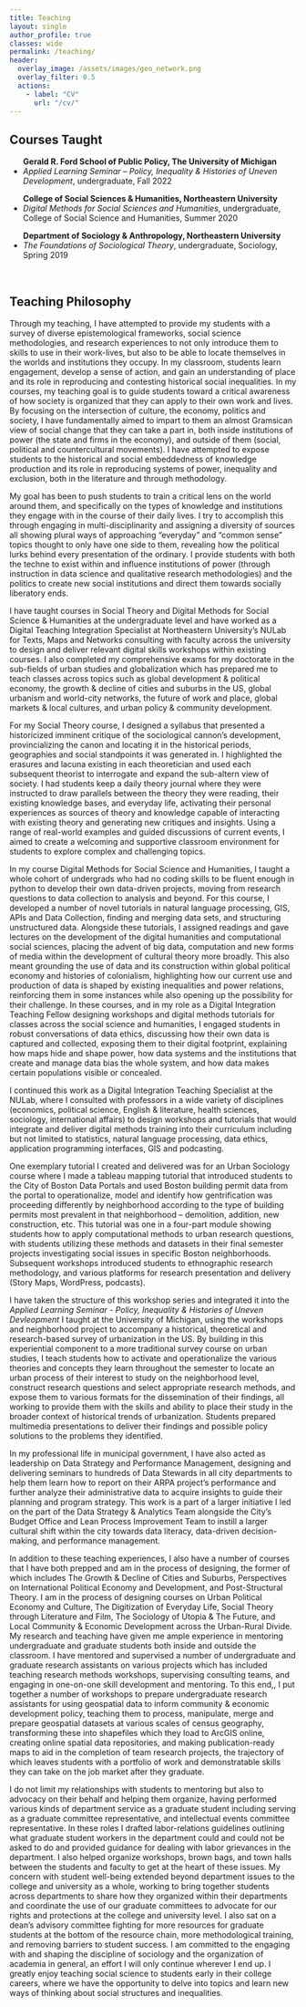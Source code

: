 ```yaml
---
title: Teaching
layout: single
author_profile: true
classes: wide
permalink: /teaching/
header:
  overlay_image: /assets/images/geo_network.png
  overlay_filter: 0.5
  actions:
    - label: "CV"
      url: "/cv/"
---
```

<h2> Courses Taught </h2>
<ul>
<strong>Gerald R. Ford School of Public Policy, The University of Michigan </strong>
  <li><em>Applied Learning Seminar – Policy, Inequality & Histories of Uneven Development</em>, undergraduate, Fall 2022</li>
<p></p>
<strong>College of Social Sciences & Humanities, Northeastern University</strong>
  <li><em>Digital Methods for Social Sciences and Humanities</em>, undergraduate, College of Social Science and Humanities, Summer 2020</li>
<p></p> 
<strong>Department of Sociology & Anthropology, Northeastern University</strong>
  <li><em>The Foundations of Sociological Theory</em>, undergraduate, Sociology, Spring 2019</li>
</ul>
<br>
<h2> Teaching Philosophy </h2>
<p>Through my teaching, I have attempted to provide my students with a survey of diverse epistemological frameworks, social science methodologies, and research experiences to not only introduce them to skills to use in their work-lives, but also to be able to locate themselves in the worlds and institutions they occupy. In my classroom, students learn engagement, develop a sense of action, and gain an understanding of place and its role in reproducing and contesting historical social inequalities. In my courses, my teaching goal is to guide students toward a critical awareness of how society is organized that they can apply to their own work and lives. By focusing on the intersection of culture, the economy, politics and society, I have fundamentally aimed to impart to them an almost Gramsican view of social change that they can take a part in, both inside institutions of power (the state and firms in the economy), and outside of them (social, political and countercultural movements). I have attempted to expose students to the historical and social embeddedness of knowledge production and its role in reproducing systems of power, inequality and exclusion, both in the literature and through methodology.</p> 

<p>My goal has been to push students to train a critical lens on the world around them, and specifically on the types of knowledge and institutions they engage with in the course of their daily lives. I try to accomplish this through engaging in multi-disciplinarity and assigning a diversity of sources all showing plural ways of approaching “everyday” and “common sense” topics thought to only have one side to them, revealing how the political lurks behind every presentation of the ordinary. I provide students with both the techne to exist within and influence institutions of power (through instruction in data science and qualitative research methodologies) and the politics to create new social institutions and direct them towards socially liberatory ends.</p> 

<p>I have taught courses in Social Theory and Digital Methods for Social Science & Humanities at the undergraduate level and have worked as a Digital Teaching Integration Specialist at Northeastern University’s NULab for Texts, Maps and Networks consulting with faculty across the university to design and deliver relevant digital skills workshops within existing courses. I also completed my comprehensive exams for my doctorate in the sub-fields of urban studies and globalization which has prepared me to teach classes across topics such as global development & political economy, the growth & decline of cities and suburbs in the US, global urbanism and world-city networks, the future of work and place, global markets & local cultures, and urban policy & community development.</p>

<p>For my Social Theory course, I designed a syllabus that presented a historicized imminent critique of the sociological cannon’s development, provincializing the canon and locating it in the historical periods, geographies and social standpoints it was generated in. I highlighted the erasures and lacuna existing in each theoretician and used each subsequent theorist to interrogate and expand the sub-altern view of society. I had students keep a daily theory journal where they were instructed to draw parallels between the theory they were reading, their existing knowledge bases, and everyday life, activating their personal experiences as sources of theory and knowledge capable of interacting with existing theory and generating new critiques and insights. Using a range of real-world examples and guided discussions of current events, I aimed to create a welcoming and supportive classroom environment for students to explore complex and challenging topics.</p>  

<p>In my course Digital Methods for Social Science and Humanities, I taught a whole cohort of undergrads who had no coding skills to be fluent enough in python to develop their own data-driven projects, moving from research questions to data collection to analysis and beyond. For this course, I developed a number of novel tutorials in natural language processing, GIS, APIs and Data Collection, finding and merging data sets, and structuring unstructured data. Alongside these tutorials, I assigned readings and gave lectures on the development of the digital humanities and computational social sciences, placing the advent of big data, computation and new forms of media within the development of cultural theory more broadly. This also meant grounding the use of data and its construction within global political economy and histories of colonialism, highlighting how our current use and production of data is shaped by existing inequalities and power relations, reinforcing them in some instances while also opening up the possibility for their challenge. In these courses, and in my role as a Digital Integration Teaching Fellow designing workshops and digital methods tutorials for classes across the social science and humanities, I engaged students in robust conversations of data ethics, discussing how their own data is captured and collected, exposing them to their digital footprint, explaining how maps hide and shape power, how data systems and the institutions that create and manage data bias the whole system, and how data makes certain populations visible or concealed.</p>
  
<p>I continued this work as a Digital Integration Teaching Specialist at the NULab, where I consulted with professors in a wide variety of disciplines (economics, political science, English & literature, health sciences, sociology, international affairs) to design workshops and tutorials that would integrate and deliver digital methods training into their curriculum including but not limited to statistics, natural language processing, data ethics, application programming interfaces, GIS and podcasting.</p> 

<p>One exemplary tutorial I created and delivered was for an Urban Sociology course where I made a tableau mapping tutorial that introduced students to the City of Boston Data Portals and used Boston building permit data from the portal to operationalize, model and identify how gentrification was proceeding differently by neighborhood according to the type of building permits most prevalent in that neighborhood – demolition, addition, new construction, etc. This tutorial was one in a four-part module showing students how to apply computational methods to urban research questions, with students utilizing these methods and datasets in their final semester projects investigating social issues in specific Boston neighborhoods. Subsequent workshops introduced students to ethnographic research methodology, and various platforms for research presentation and delivery (Story Maps, WordPress, podcasts). </p>

<p>I have taken the structure of this workshop series and integrated it into the <em>Applied Learning Seminar - Policy, Inequality & Histories of Uneven Devleopment </em> I taught at the University of Michigan, using the workshops and neighborhood project to accompany a historical, theoretical and research-based survey of urbanization in the US. By building in this experiential component to a more traditional survey course on urban studies, I teach students how to activate and operationalize the various theories and concepts they learn throughout the semester to locate an urban process of their interest to study on the neighborhood level, construct research questions and select appropriate research methods, and expose them to various formats for the dissemination of their findings, all working to provide them with the skills and ability to place their study in the broader context of historical trends of urbanization. Students prepared multimedia presentations to deliver their findings and possible policy solutions to the problems they identified.</p>

<p>In my professional life in municipal government, I have also acted as leadership on Data Strategy and Performance Management, designing and delivering seminars to hundreds of Data Stewards in all city departments to help them learn how to report on their ARPA project’s performance and further analyze their administrative data to acquire insights to guide their planning and program strategy. This work is a part of a larger initiative I led on the part of the Data Strategy & Analytics Team alongside the City’s Budget Office and Lean Process Improvement Team to instill a larger cultural shift within the city towards data literacy, data-driven decision-making, and performance management.</p> 

<p>In addition to these teaching experiences, I also have a number of courses that I have both prepped and am in the process of designing, the former of which includes The Growth & Decline of Cities and Suburbs, Perspectives on International Political Economy and Development, and Post-Structural Theory. I am in the process of designing courses on Urban Political Economy and Culture, The Digitization of Everyday Life, Social Theory through Literature and Film, The Sociology of Utopia & The Future, and Local Community & Economic Development across the Urban-Rural Divide. My research and teaching have given me ample experience in mentoring undergraduate and graduate students both inside and outside the classroom. I have mentored and supervised a number of undergraduate and graduate research assistants on various projects which has included teaching research methods workshops, supervising consulting teams, and engaging in one-on-one skill development and mentoring. To this end,, I put together a number of workshops to prepare undergraduate research assistants for using geospatial data to inform community & economic development policy, teaching them to process, manipulate, merge and prepare geospatial datasets at various scales of census geography, transforming these into shapefiles which they load to ArcGIS online, creating online spatial data repositories, and making publication-ready maps to aid in the completion of team research projects, the trajectory of which leaves students with a portfolio of work and demonstratable skills they can take on the job market after they graduate.</p> 

<p>I do not limit my relationships with students to mentoring but also to advocacy on their behalf and helping them organize, having performed various kinds of department service as a graduate student including serving as a graduate committee representative, and intellectual events committee representative. In these roles I drafted labor-relations guidelines outlining what graduate student workers in the department could and could not be asked to do and provided guidance for dealing with labor grievances in the department. I also helped organize workshops, brown bags, and town halls between the students and faculty to get at the heart of these issues. My concern with student well-being extended beyond department issues to the college and university as a whole, working to bring together students across departments to share how they organized within their departments and coordinate the use of our graduate committees to advocate for our rights and protections at the college and university level. I also sat on a dean’s advisory committee fighting for more resources for graduate students at the bottom of the resource chain, more methodological training, and removing barriers to student success. I am committed to the engaging with and shaping the discipline of sociology and the organization of academia in general, an effort I will only continue wherever I end up. I greatly enjoy teaching social science to students early in their college careers, where we have the opportunity to delve into topics and learn new ways of thinking about social structures and inequalities.</p> 

